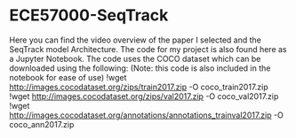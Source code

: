 # ECE57000-SeqTrack

Here you can find the video overview of the paper I selected and the SeqTrack model Architecture.
The code for my project is also found here as a Jupyter Notebook.
The code uses the COCO dataset which can be downloaded using the following:
(Note: this code is also included in the notebook for ease of use)
!wget http://images.cocodataset.org/zips/train2017.zip -O coco_train2017.zip
!wget http://images.cocodataset.org/zips/val2017.zip -O coco_val2017.zip
!wget http://images.cocodataset.org/annotations/annotations_trainval2017.zip -O coco_ann2017.zip
